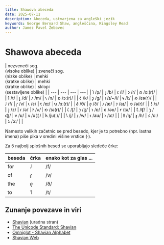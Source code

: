 ```yaml
---
title: Shawova abeceda
date: 2025-07-11
description: Abeceda, ustvarjena za angleški jezik
keywords: George Bernard Shaw, angleščina, Kingsley Read
author: Janez Pavel Žebovec
---
```


# Shawova abeceda

| nezveneči sog.<br>(visoke oblike) | zveneči sog.<br>(nizke oblike) | mehki<br>(kratke oblike) | mehki<br>(kratke oblike) | sklopi<br>(sestavljene oblike) |
| --- | --- | --- | --- |
| 𐑐 /p/ | 𐑚 /b/ | 𐑤 /l/ | 𐑮 /r/ | 𐑸	/ɑː(r)/ |
| 𐑑 /t/ | 𐑛 /d/ | 𐑥 /m/ | 𐑯 /n/ | 𐑹 /ɔː(r)/ |
| 𐑒 /k/ | 𐑜 /g/ | 𐑦 /ɪ/~/i/ | 𐑰 /iː/ | 𐑺 /ɛə(r)/ |
| 𐑓 /f/ | 𐑝 /v/ | 𐑧 /ɛ/ | 𐑱 /eɪ/ | 𐑻 /ɜː(r)/ |
| 𐑔 /θ/ | 𐑞 /ð/ | 𐑨 /æ/ | 𐑲 /aɪ/ | 𐑼 /ə(r)/ |
| 𐑕 /s/ | 𐑟 /z/ | 𐑩 /ə/ | 𐑳 /ʌ/ | 𐑽 /ɪə(r)/ |
| 𐑖 /ʃ/ | 𐑠 /ʒ/ | 𐑪 /ɒ/ | 𐑴 /əʊ/ | 𐑾 /ɪə/ |
| 𐑗 /ʧ/ | 𐑡 /ʤ/ | 𐑫 /ʊ/ | 𐑵 /u(ː)/ | 𐑿 /ju(ː)/ |
| 𐑘 /j/ | 𐑢 /w/ | 𐑬 /aʊ/ | 𐑶 /ɔɪ/ | |
| 𐑙 /ŋ/ | 𐑣 /h/ | 𐑭 /ɑː/ | 𐑷 /ɔː/ | |

Namesto velikih začetnic se pred besedo, kjer je to potrebno (npr. lastna imena) piše pika v sredini višine vrstice (·).

Za 5 najbolj splošnih besed se uporabljajo sledeče črke:

| beseda | črka | enako kot za glas ... |
| --- | --- | --- |
| for |	𐑓 | /f/ |
| of | 𐑝 | /v/ |
| the | 𐑞 | /ð/ |
| to | 𐑑 | /t/ |

## Zunanje povezave in viri

- [Shavian](https://shavian.info) (uradna stran)
- [The Unicode Standard: Shavian](https://www.unicode.org/charts/PDF/U10450.pdf)
- [Omniglot - Shavian Alphabet](https://www.omniglot.com/writing/shavian.htm)
- [Shavian Web](https://shavian.weebly.com/)
